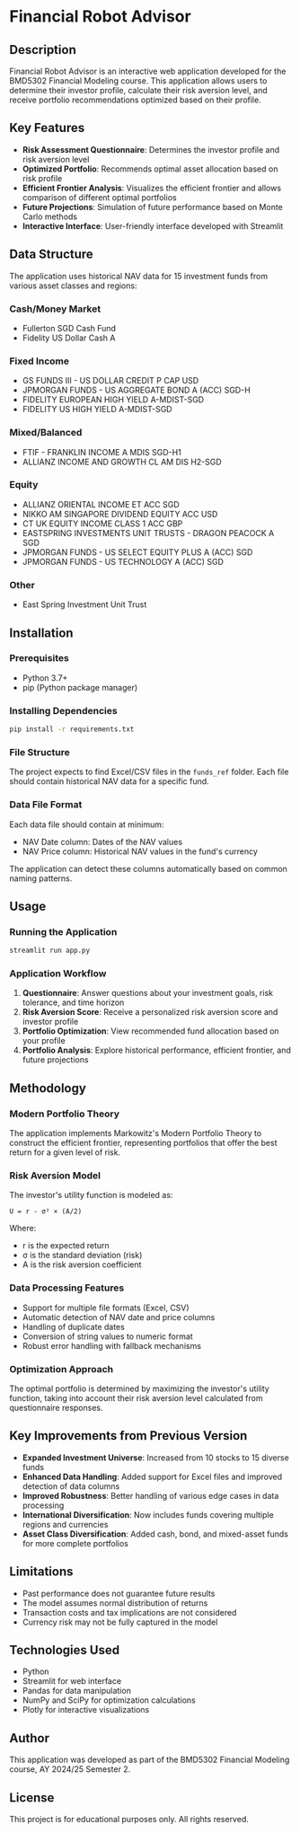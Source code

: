# Financial Robot Advisor

## Description
Financial Robot Advisor is an interactive web application developed for the BMD5302 Financial Modeling course. This application allows users to determine their investor profile, calculate their risk aversion level, and receive portfolio recommendations optimized based on their profile.

## Key Features
- **Risk Assessment Questionnaire**: Determines the investor profile and risk aversion level
- **Optimized Portfolio**: Recommends optimal asset allocation based on risk profile
- **Efficient Frontier Analysis**: Visualizes the efficient frontier and allows comparison of different optimal portfolios
- **Future Projections**: Simulation of future performance based on Monte Carlo methods
- **Interactive Interface**: User-friendly interface developed with Streamlit

## Data Structure
The application uses historical NAV data for 15 investment funds from various asset classes and regions:

### Cash/Money Market
- Fullerton SGD Cash Fund
- Fidelity US Dollar Cash A

### Fixed Income
- GS FUNDS III - US DOLLAR CREDIT P CAP USD
- JPMORGAN FUNDS - US AGGREGATE BOND A (ACC) SGD-H
- FIDELITY EUROPEAN HIGH YIELD A-MDIST-SGD
- FIDELITY US HIGH YIELD A-MDIST-SGD

### Mixed/Balanced
- FTIF - FRANKLIN INCOME A MDIS SGD-H1
- ALLIANZ INCOME AND GROWTH CL AM DIS H2-SGD

### Equity
- ALLIANZ ORIENTAL INCOME ET ACC SGD
- NIKKO AM SINGAPORE DIVIDEND EQUITY ACC USD
- CT UK EQUITY INCOME CLASS 1 ACC GBP
- EASTSPRING INVESTMENTS UNIT TRUSTS - DRAGON PEACOCK A SGD
- JPMORGAN FUNDS - US SELECT EQUITY PLUS A (ACC) SGD
- JPMORGAN FUNDS - US TECHNOLOGY A (ACC) SGD

### Other
- East Spring Investment Unit Trust

## Installation

### Prerequisites
- Python 3.7+
- pip (Python package manager)

### Installing Dependencies
```bash
pip install -r requirements.txt
```

### File Structure
The project expects to find Excel/CSV files in the `funds_ref` folder. Each file should contain historical NAV data for a specific fund.

### Data File Format
Each data file should contain at minimum:
- NAV Date column: Dates of the NAV values
- NAV Price column: Historical NAV values in the fund's currency

The application can detect these columns automatically based on common naming patterns.

## Usage

### Running the Application
```bash
streamlit run app.py
```

### Application Workflow
1. **Questionnaire**: Answer questions about your investment goals, risk tolerance, and time horizon
2. **Risk Aversion Score**: Receive a personalized risk aversion score and investor profile
3. **Portfolio Optimization**: View recommended fund allocation based on your profile
4. **Portfolio Analysis**: Explore historical performance, efficient frontier, and future projections

## Methodology

### Modern Portfolio Theory
The application implements Markowitz's Modern Portfolio Theory to construct the efficient frontier, representing portfolios that offer the best return for a given level of risk.

### Risk Aversion Model
The investor's utility function is modeled as:
```
U = r - σ² × (A/2)
```
Where:
- r is the expected return
- σ is the standard deviation (risk)
- A is the risk aversion coefficient

### Data Processing Features
- Support for multiple file formats (Excel, CSV)
- Automatic detection of NAV date and price columns
- Handling of duplicate dates
- Conversion of string values to numeric format
- Robust error handling with fallback mechanisms

### Optimization Approach
The optimal portfolio is determined by maximizing the investor's utility function, taking into account their risk aversion level calculated from questionnaire responses.

## Key Improvements from Previous Version
- **Expanded Investment Universe**: Increased from 10 stocks to 15 diverse funds
- **Enhanced Data Handling**: Added support for Excel files and improved detection of data columns
- **Improved Robustness**: Better handling of various edge cases in data processing
- **International Diversification**: Now includes funds covering multiple regions and currencies
- **Asset Class Diversification**: Added cash, bond, and mixed-asset funds for more complete portfolios

## Limitations
- Past performance does not guarantee future results
- The model assumes normal distribution of returns
- Transaction costs and tax implications are not considered
- Currency risk may not be fully captured in the model

## Technologies Used
- Python
- Streamlit for web interface
- Pandas for data manipulation
- NumPy and SciPy for optimization calculations
- Plotly for interactive visualizations

## Author
This application was developed as part of the BMD5302 Financial Modeling course, AY 2024/25 Semester 2.

## License
This project is for educational purposes only. All rights reserved.